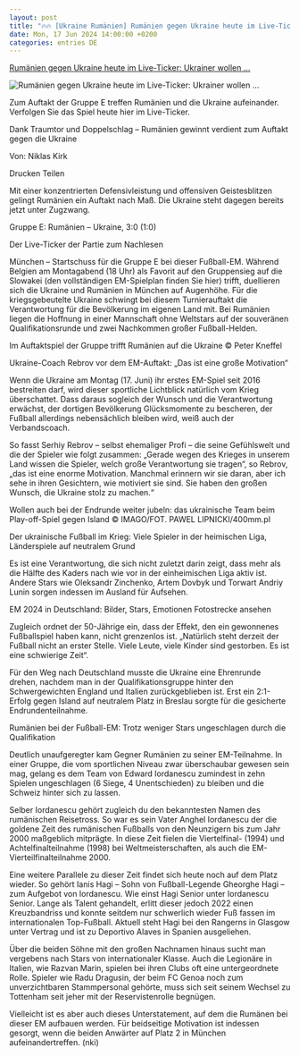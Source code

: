 ```yaml
---
layout: post
title: "🔥🔥 [Ukraine Rumänien] Rumänien gegen Ukraine heute im Live-Ticker: Ukrainer wollen ..."
date: Mon, 17 Jun 2024 14:00:00 +0200
categories: entries DE
---
```

[Rumänien gegen Ukraine heute im Live-Ticker: Ukrainer wollen ...](https://www.fr.de/sport/fussball/rumaenien-gegen-ukraine-heute-live-ticker-gruppe-e-em2024-zr-93134409.html)

![Rumänien gegen Ukraine heute im Live-Ticker: Ukrainer wollen ...](https://www.fr.de/assets/images/34/849/34849557-gnadenlos-effizient-gegen-einfallslose-ukrainer-die-rumaenische-nationalmannschaft-1Kfe.jpg)

Zum Auftakt der Gruppe E treffen Rumänien und die Ukraine aufeinander. Verfolgen Sie das Spiel heute hier im Live-Ticker.

Dank Traumtor und Doppelschlag – Rumänien gewinnt verdient zum Auftakt gegen die Ukraine

Von: Niklas Kirk

Drucken Teilen

Mit einer konzentrierten Defensivleistung und offensiven Geistesblitzen gelingt Rumänien ein Auftakt nach Maß. Die Ukraine steht dagegen bereits jetzt unter Zugzwang.

Gruppe E: Rumänien – Ukraine, 3:0 (1:0)

Der Live-Ticker der Partie zum Nachlesen

München – Startschuss für die Gruppe E bei dieser Fußball-EM. Während Belgien am Montagabend (18 Uhr) als Favorit auf den Gruppensieg auf die Slowakei (den vollständigen EM-Spielplan finden Sie hier) trifft, duellieren sich die Ukraine und Rumänien in München auf Augenhöhe. Für die kriegsgebeutelte Ukraine schwingt bei diesem Turnierauftakt die Verantwortung für die Bevölkerung im eigenen Land mit. Bei Rumänien liegen die Hoffnung in einer Mannschaft ohne Weltstars auf der souveränen Qualifikationsrunde und zwei Nachkommen großer Fußball-Helden.

Im Auftaktspiel der Gruppe trifft Rumänien auf die Ukraine © Peter Kneffel

Ukraine-Coach Rebrov vor dem EM-Auftakt: „Das ist eine große Motivation“

Wenn die Ukraine am Montag (17. Juni) ihr erstes EM-Spiel seit 2016 bestreiten darf, wird dieser sportliche Lichtblick natürlich vom Krieg überschattet. Dass daraus sogleich der Wunsch und die Verantwortung erwächst, der dortigen Bevölkerung Glücksmomente zu bescheren, der Fußball allerdings nebensächlich bleiben wird, weiß auch der Verbandscoach.

So fasst Serhiy Rebrov – selbst ehemaliger Profi – die seine Gefühlswelt und die der Spieler wie folgt zusammen: „Gerade wegen des Krieges in unserem Land wissen die Spieler, welch große Verantwortung sie tragen“, so Rebrov, „das ist eine enorme Motivation. Manchmal erinnern wir sie daran, aber ich sehe in ihren Gesichtern, wie motiviert sie sind. Sie haben den großen Wunsch, die Ukraine stolz zu machen.“

Wollen auch bei der Endrunde weiter jubeln: das ukrainische Team beim Play-off-Spiel gegen Island © IMAGO/FOT. PAWEL LIPNICKI/400mm.pl

Der ukrainische Fußball im Krieg: Viele Spieler in der heimischen Liga, Länderspiele auf neutralem Grund

Es ist eine Verantwortung, die sich nicht zuletzt darin zeigt, dass mehr als die Hälfte des Kaders nach wie vor in der einheimischen Liga aktiv ist. Andere Stars wie Oleksandr Zinchenko, Artem Dovbyk und Torwart Andriy Lunin sorgen indessen im Ausland für Aufsehen.

EM 2024 in Deutschland: Bilder, Stars, Emotionen Fotostrecke ansehen

Zugleich ordnet der 50-Jährige ein, dass der Effekt, den ein gewonnenes Fußballspiel haben kann, nicht grenzenlos ist. „Natürlich steht derzeit der Fußball nicht an erster Stelle. Viele Leute, viele Kinder sind gestorben. Es ist eine schwierige Zeit“.

Für den Weg nach Deutschland musste die Ukraine eine Ehrenrunde drehen, nachdem man in der Qualifikationsgruppe hinter den Schwergewichten England und Italien zurückgeblieben ist. Erst ein 2:1-Erfolg gegen Island auf neutralem Platz in Breslau sorgte für die gesicherte Endrundenteilnahme.

Rumänien bei der Fußball-EM: Trotz weniger Stars ungeschlagen durch die Qualifikation

Deutlich unaufgeregter kam Gegner Rumänien zu seiner EM-Teilnahme. In einer Gruppe, die vom sportlichen Niveau zwar überschaubar gewesen sein mag, gelang es dem Team von Edward Iordanescu zumindest in zehn Spielen ungeschlagen (6 Siege, 4 Unentschieden) zu bleiben und die Schweiz hinter sich zu lassen.

Selber Iordanescu gehört zugleich du den bekanntesten Namen des rumänischen Reisetross. So war es sein Vater Anghel Iordanescu der die goldene Zeit des rumänischen Fußballs von den Neunzigern bis zum Jahr 2000 maßgeblich mitprägte. In diese Zeit fielen die Viertelfinal- (1994) und Achtelfinalteilnahme (1998) bei Weltmeisterschaften, als auch die EM-Vierteilfinalteilnahme 2000.

Eine weitere Parallele zu dieser Zeit findet sich heute noch auf dem Platz wieder. So gehört Ianis Hagi – Sohn von Fußball-Legende Gheorghe Hagi – zum Aufgebot von Iordanescu. Wie einst Hagi Senior unter Iordanescu Senior. Lange als Talent gehandelt, erlitt dieser jedoch 2022 einen Kreuzbandriss und konnte seitdem nur schwerlich wieder Fuß fassen im internationalen Top-Fußball. Aktuell steht Hagi bei den Rangerns in Glasgow unter Vertrag und ist zu Deportivo Alaves in Spanien ausgeliehen.

Über die beiden Söhne mit den großen Nachnamen hinaus sucht man vergebens nach Stars von internationaler Klasse. Auch die Legionäre in Italien, wie Razvan Marin, spielen bei ihren Clubs oft eine untergeordnete Rolle. Spieler wie Radu Dragusin, der beim FC Genoa noch zum unverzichtbaren Stammpersonal gehörte, muss sich seit seinem Wechsel zu Tottenham seit jeher mit der Reservistenrolle begnügen.

Vielleicht ist es aber auch dieses Unterstatement, auf dem die Rumänen bei dieser EM aufbauen werden. Für beidseitige Motivation ist indessen gesorgt, wenn die beiden Anwärter auf Platz 2 in München aufeinandertreffen. (nki)

